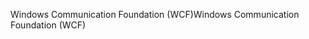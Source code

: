 <span data-ttu-id="09326-101">Windows Communication Foundation (WCF)</span><span class="sxs-lookup"><span data-stu-id="09326-101">Windows Communication Foundation (WCF)</span></span>